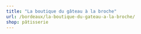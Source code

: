 ```yaml
---
title: "La boutique du gâteau à la broche"
url: /bordeaux/la-boutique-du-gateau-a-la-broche/
shop: pâtisserie
---
```

